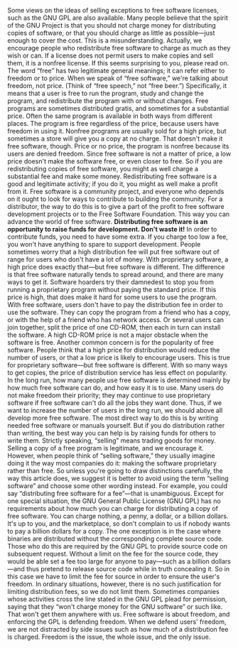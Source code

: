 Some views on the ideas of selling exceptions to free software licenses, such as the GNU GPL are also available. Many people believe that the spirit of the GNU Project is that you should not charge money for distributing copies of software, or that you should charge as little as possible—just enough to cover the cost. This is a misunderstanding. Actually, we encourage people who redistribute free software to charge as much as they wish or can. If a license does not permit users to make copies and sell them, it is a nonfree license. If this seems surprising to you, please read on. The word “free” has two legitimate general meanings; it can refer either to freedom or to price. When we speak of “free software,” we're talking about freedom, not price. (Think of “free speech,” not “free beer.”) Specifically, it means that a user is free to run the program, study and change the program, and redistribute the program with or without changes. Free programs are sometimes distributed gratis, and sometimes for a substantial price. Often the same program is available in both ways from different places. The program is free regardless of the price, because users have freedom in using it. Nonfree programs are usually sold for a high price, but sometimes a store will give you a copy at no charge. That doesn't make it free software, though. Price or no price, the program is nonfree because its users are denied freedom. Since free software is not a matter of price, a low price doesn't make the software free, or even closer to free. So if you are redistributing copies of free software, you might as well charge a substantial fee and make some money. Redistributing free software is a good and legitimate activity; if you do it, you might as well make a profit from it. Free software is a community project, and everyone who depends on it ought to look for ways to contribute to building the community. For a distributor, the way to do this is to give a part of the profit to free software development projects or to the Free Software Foundation. This way you can advance the world of free software. **Distributing free software is an opportunity to raise funds for development. Don't waste it!** In order to contribute funds, you need to have some extra. If you charge too low a fee, you won't have anything to spare to support development. People sometimes worry that a high distribution fee will put free software out of range for users who don't have a lot of money. With proprietary software, a high price does exactly that—but free software is different. The difference is that free software naturally tends to spread around, and there are many ways to get it. Software hoarders try their damnedest to stop you from running a proprietary program without paying the standard price. If this price is high, that does make it hard for some users to use the program. With free software, users don't have to pay the distribution fee in order to use the software. They can copy the program from a friend who has a copy, or with the help of a friend who has network access. Or several users can join together, split the price of one CD-ROM, then each in turn can install the software. A high CD-ROM price is not a major obstacle when the software is free. Another common concern is for the popularity of free software. People think that a high price for distribution would reduce the number of users, or that a low price is likely to encourage users. This is true for proprietary software—but free software is different. With so many ways to get copies, the price of distribution service has less effect on popularity. In the long run, how many people use free software is determined mainly by how much free software can do, and how easy it is to use. Many users do not make freedom their priority; they may continue to use proprietary software if free software can't do all the jobs they want done. Thus, if we want to increase the number of users in the long run, we should above all develop more free software. The most direct way to do this is by writing needed free software or manuals yourself. But if you do distribution rather than writing, the best way you can help is by raising funds for others to write them. Strictly speaking, “selling” means trading goods for money. Selling a copy of a free program is legitimate, and we encourage it. However, when people think of “selling software,” they usually imagine doing it the way most companies do it: making the software proprietary rather than free. So unless you're going to draw distinctions carefully, the way this article does, we suggest it is better to avoid using the term “selling software” and choose some other wording instead. For example, you could say “distributing free software for a fee”—that is unambiguous. Except for one special situation, the GNU General Public License (GNU GPL) has no requirements about how much you can charge for distributing a copy of free software. You can charge nothing, a penny, a dollar, or a billion dollars. It's up to you, and the marketplace, so don't complain to us if nobody wants to pay a billion dollars for a copy. The one exception is in the case where binaries are distributed without the corresponding complete source code. Those who do this are required by the GNU GPL to provide source code on subsequent request. Without a limit on the fee for the source code, they would be able set a fee too large for anyone to pay—such as a billion dollars—and thus pretend to release source code while in truth concealing it. So in this case we have to limit the fee for source in order to ensure the user's freedom. In ordinary situations, however, there is no such justification for limiting distribution fees, so we do not limit them. Sometimes companies whose activities cross the line stated in the GNU GPL plead for permission, saying that they “won't charge money for the GNU software” or such like. That won't get them anywhere with us. Free software is about freedom, and enforcing the GPL is defending freedom. When we defend users' freedom, we are not distracted by side issues such as how much of a distribution fee is charged. Freedom is the issue, the whole issue, and the only issue.